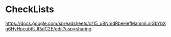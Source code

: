 # CheckLists
https://docs.google.com/spreadsheets/d/15_u8NmdRbeHefMammLxIGbYbXg6HyHpcubtUJRaIC2E/edit?usp=sharing